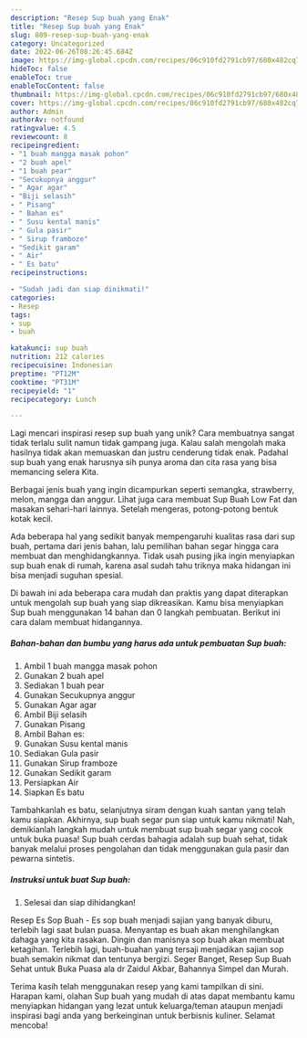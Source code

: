 ```yaml
---
description: "Resep Sup buah yang Enak"
title: "Resep Sup buah yang Enak"
slug: 809-resep-sup-buah-yang-enak
category: Uncategorized
date: 2022-06-26T08:26:45.684Z
image: https://img-global.cpcdn.com/recipes/06c910fd2791cb97/680x482cq70/sup-buah-foto-resep-utama.jpg
hideToc: false
enableToc: true
enableTocContent: false
thumbnail: https://img-global.cpcdn.com/recipes/06c910fd2791cb97/680x482cq70/sup-buah-foto-resep-utama.jpg
cover: https://img-global.cpcdn.com/recipes/06c910fd2791cb97/680x482cq70/sup-buah-foto-resep-utama.jpg
author: Admin
authorAv: notfound
ratingvalue: 4.5
reviewcount: 8
recipeingredient:
- "1 buah mangga masak pohon"
- "2 buah apel"
- "1 buah pear"
- "Secukupnya anggur"
- " Agar agar"
- "Biji selasih"
- " Pisang"
- " Bahan es"
- " Susu kental manis"
- " Gula pasir"
- " Sirup framboze"
- "Sedikit garam"
- " Air"
- " Es batu"
recipeinstructions:

- "Sudah jadi dan siap dinikmati!"
categories:
- Resep
tags:
- sup
- buah

katakunci: sup buah 
nutrition: 212 calories
recipecuisine: Indonesian
preptime: "PT12M"
cooktime: "PT31M"
recipeyield: "1"
recipecategory: Lunch

---
```





Lagi mencari inspirasi resep sup buah yang unik? Cara membuatnya sangat tidak terlalu sulit namun tidak gampang juga. Kalau salah mengolah maka hasilnya tidak akan memuaskan dan justru cenderung tidak enak. Padahal sup buah yang enak harusnya sih punya aroma dan cita rasa yang bisa memancing selera Kita.





Berbagai jenis buah yang ingin dicampurkan seperti semangka, strawberry, melon, mangga dan anggur. Lihat juga cara membuat Sup Buah Low Fat dan masakan sehari-hari lainnya. Setelah mengeras, potong-potong bentuk kotak kecil.

Ada beberapa hal yang sedikit banyak mempengaruhi kualitas rasa dari sup buah, pertama dari jenis bahan, lalu pemilihan bahan segar hingga cara membuat dan menghidangkannya. Tidak usah pusing jika ingin menyiapkan sup buah enak di rumah, karena asal sudah tahu triknya maka hidangan ini bisa menjadi suguhan spesial.






Di bawah ini ada beberapa cara mudah dan praktis yang dapat diterapkan untuk mengolah sup buah yang siap dikreasikan. Kamu bisa menyiapkan Sup buah menggunakan 14 bahan dan 0 langkah pembuatan. Berikut ini cara dalam membuat hidangannya.

<!--inarticleads1-->

##### Bahan-bahan dan bumbu yang harus ada untuk pembuatan Sup buah:

1. Ambil 1 buah mangga masak pohon
1. Gunakan 2 buah apel
1. Sediakan 1 buah pear
1. Gunakan Secukupnya anggur
1. Gunakan  Agar agar
1. Ambil Biji selasih
1. Gunakan  Pisang
1. Ambil  Bahan es:
1. Gunakan  Susu kental manis
1. Sediakan  Gula pasir
1. Gunakan  Sirup framboze
1. Gunakan Sedikit garam
1. Persiapkan  Air
1. Siapkan  Es batu


Tambahkanlah es batu, selanjutnya siram dengan kuah santan yang telah kamu siapkan. Akhirnya, sup buah segar pun siap untuk kamu nikmati! Nah, demikianlah langkah mudah untuk membuat sup buah segar yang cocok untuk buka puasa! Sup buah cerdas bahagia adalah sup buah sehat, tidak banyak melalui proses pengolahan dan tidak menggunakan gula pasir dan pewarna sintetis. 

<!--inarticleads2-->

##### Instruksi untuk buat Sup buah:


1. Selesai dan siap dihidangkan!

Resep Es Sop Buah - Es sop buah menjadi sajian yang banyak diburu, terlebih lagi saat bulan puasa. Menyantap es buah akan menghilangkan dahaga yang kita rasakan. Dingin dan manisnya sop buah akan membuat ketagihan. Terlebih lagi, buah-buahan yang tersaji menjadikan sajian sop buah semakin nikmat dan tentunya bergizi. Seger Banget, Resep Sup Buah Sehat untuk Buka Puasa ala dr Zaidul Akbar, Bahannya Simpel dan Murah. 

Terima kasih telah menggunakan resep yang kami tampilkan di sini. Harapan kami, olahan Sup buah yang mudah di atas dapat membantu kamu menyiapkan hidangan yang lezat untuk keluarga/teman ataupun menjadi inspirasi bagi anda yang berkeinginan untuk berbisnis kuliner. Selamat mencoba!
